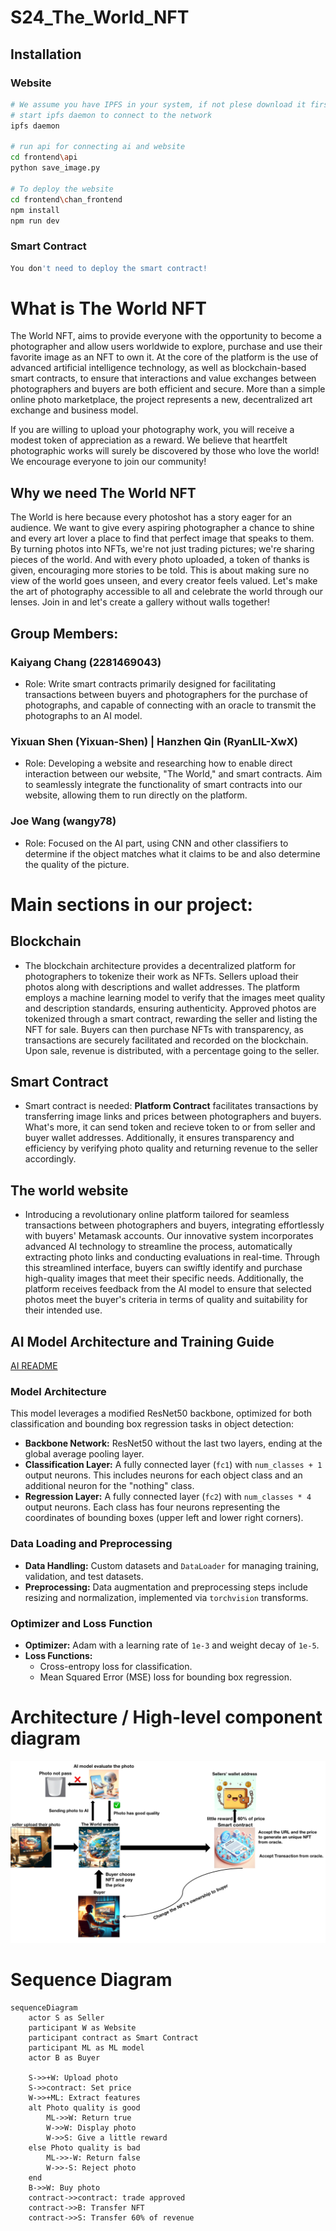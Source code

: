 # S24_The_World_NFT


## Installation
### Website
```bash
# We assume you have IPFS in your system, if not plese download it first!
# start ipfs daemon to connect to the network
ipfs daemon

# run api for connecting ai and website
cd frontend\api
python save_image.py

# To deploy the website
cd frontend\chan_frontend
npm install
npm run dev
```

### Smart Contract
```bash
You don't need to deploy the smart contract!
```


# What is The World NFT

The World NFT, aims to provide everyone with the opportunity to become a photographer and allow users worldwide to explore, purchase and use their favorite image as an NFT to own it. At the core of the platform is the use of advanced artificial intelligence technology, as well as blockchain-based smart contracts, to ensure that interactions and value exchanges between photographers and buyers are both efficient and secure. More than a simple online photo marketplace, the project represents a new, decentralized art exchange and business model.

If you are willing to upload your photography work, you will receive a modest token of appreciation as a reward. We believe that heartfelt photographic works will surely be discovered by those who love the world! We encourage everyone to join our community!
## Why we need The World NFT
The World is here because every photoshot has a story eager for an audience. We want to give every aspiring photographer a chance to shine and every art lover a place to find that perfect image that speaks to them. By turning photos into NFTs, we're not just trading pictures; we're sharing pieces of the world. And with every photo uploaded, a token of thanks is given, encouraging more stories to be told. This is about making sure no view of the world goes unseen, and every creator feels valued. Let's make the art of photography accessible to all and celebrate the world through our lenses. Join in and let's create a gallery without walls together!
## Group Members:
### Kaiyang Chang (2281469043)
- Role: Write smart contracts primarily designed for facilitating transactions between buyers and photographers for the purchase of photographs, and capable of connecting with an oracle to transmit the photographs to an AI model.

### Yixuan Shen (Yixuan-Shen) | Hanzhen Qin (RyanLIL-XwX)
- Role: Developing a website and researching how to enable direct interaction between our website, "The World," and smart contracts. Aim to seamlessly integrate the functionality of smart contracts into our website, allowing them to run directly on the platform.

### Joe Wang (wangy78)
- Role: Focused on the AI part, using CNN and other classifiers to determine if the object matches what it claims to be and also determine the quality of the picture.

# Main sections in our project:
## Blockchain
- The blockchain architecture provides a decentralized platform for photographers to tokenize their work as NFTs. Sellers upload their photos along with descriptions and wallet addresses. The platform employs a machine learning model to verify that the images meet quality and description standards, ensuring authenticity. Approved photos are tokenized through a smart contract, rewarding the seller and listing the NFT for sale. Buyers can then purchase NFTs with transparency, as transactions are securely facilitated and recorded on the blockchain. Upon sale, revenue is distributed, with a percentage going to the seller.
## Smart Contract
<!-- [Smart Contract README](smart_contract/README.md) -->
- Smart contract is needed: **Platform Contract** facilitates transactions by transferring image links and prices between photographers and buyers. What's more, it can send token and recieve token to or from seller and buyer wallet addresses. Additionally, it ensures transparency and efficiency by verifying photo quality and returning revenue to the seller accordingly.
## The world website
<!-- [The World Website README](frontend/the-world/README.md) -->
- Introducing a revolutionary online platform tailored for seamless transactions between photographers and buyers, integrating effortlessly with buyers' Metamask accounts. Our innovative system incorporates advanced AI technology to streamline the process, automatically extracting photo links and conducting evaluations in real-time. Through this streamlined interface, buyers can swiftly identify and purchase high-quality images that meet their specific needs. Additionally, the platform receives feedback from the AI model to ensure that selected photos meet the buyer's criteria in terms of quality and suitability for their intended use.
## AI Model Architecture and Training Guide
[AI README](AI/README.md)
### Model Architecture
This model leverages a modified ResNet50 backbone, optimized for both classification and bounding box regression tasks in object detection:

- **Backbone Network:** ResNet50 without the last two layers, ending at the global average pooling layer.
- **Classification Layer:** A fully connected layer (`fc1`) with `num_classes + 1` output neurons. This includes neurons for each object class and an additional neuron for the "nothing" class.
- **Regression Layer:** A fully connected layer (`fc2`) with `num_classes * 4` output neurons. Each class has four neurons representing the coordinates of bounding boxes (upper left and lower right corners).

### Data Loading and Preprocessing
- **Data Handling:** Custom datasets and `DataLoader` for managing training, validation, and test datasets.
- **Preprocessing:** Data augmentation and preprocessing steps include resizing and normalization, implemented via `torchvision` transforms.

### Optimizer and Loss Function
- **Optimizer:** Adam with a learning rate of `1e-3` and weight decay of `1e-5`.
- **Loss Functions:**
  - Cross-entropy loss for classification.
  - Mean Squared Error (MSE) loss for bounding box regression.

# Architecture / High-level component diagram
![alt text](https://github.com/AI-and-Blockchain/S24_The_World/blob/main/Image/architecture_component.png)

# Sequence Diagram
<!-- ![alt text](https://github.com/AI-and-Blockchain/S24_The_World/blob/main/Image/sequence_diagram.png) -->

```mermaid
sequenceDiagram
    actor S as Seller
    participant W as Website
    participant contract as Smart Contract
    participant ML as ML model
    actor B as Buyer

    S->>+W: Upload photo
    S->>contract: Set price
    W->>+ML: Extract features
    alt Photo quality is good
        ML->>W: Return true
        W->>W: Display photo
        W->>S: Give a little reward
    else Photo quality is bad
        ML->>-W: Return false
        W->>-S: Reject photo
    end
    B->>W: Buy photo
    contract->>contract: trade approved
    contract->>B: Transfer NFT
    contract->>S: Transfer 60% of revenue
```
